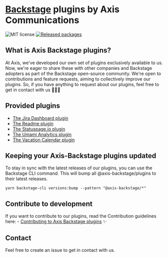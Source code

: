 # [Backstage](https://backstage.io) plugins by Axis Communications

![MIT license](https://img.shields.io/github/license/AxisCommunications/backstage-plugins)
[![Released packages](https://img.shields.io/badge/dynamic/json?url=https%3A%2F%2Fregistry.npmjs.com%2F-%2Fv1%2Fsearch%3Ftext%3D%40janus-idp&query=%24.objects.length&label=NPM%20packages)](https://www.npmjs.com/search?q=axis-backstage)

## What is Axis Backstage plugins?

At Axis, we've developed our own set of plugins exclusively available to us. Now, we're eager to share these with other companies and Backstage adopters as part of the Backstage open-source community. We're open to contributions and feature requests, aiming to collectively improve our plugins. So, if you have anything to request about our plugins, feel free to get in contact with us 👏🏻💯

## Provided plugins

- [The Jira Dashboard plugin](https://github.com/AxisCommunications/backstage-plugins/blob/main/plugins/jira-dashboard/README.md)
- [The Readme plugin](https://github.com/AxisCommunications/backstage-plugins/blob/main/plugins/readme/README.md)
- [The Statuspage.io plugin](https://github.com/AxisCommunications/backstage-plugins/blob/main/plugins/statuspage/README.md)
- [The Umami Analytics plugin](https://github.com/AxisCommunications/backstage-plugins/blob/main/plugins/analytics-module-umami/README.md)
- [The Vacation Calendar plugin](https://github.com/AxisCommunications/backstage-plugins/blob/main/plugins/vacation-calendar/README.md)

## Keeping your Axis-Backstage plugins updated

To stay in sync with the latest releases of our plugins, you can use the Backstage CLI command. This will bump all @axis-backstage/plugins to their latest releases.

    yarn backstage-cli versions:bump --pattern "@axis-backstage/*"

## Contribute to development

If you want to contribute to our plugins, read the Contribution guidelines here: - [Contributing to Axis Backstage plugins](https://github.com/AxisCommunications/backstage-plugins/blob/main/CONTRIBUTING.md) ✨

## Contact

Feel free to create an issue to get in contact with us.
